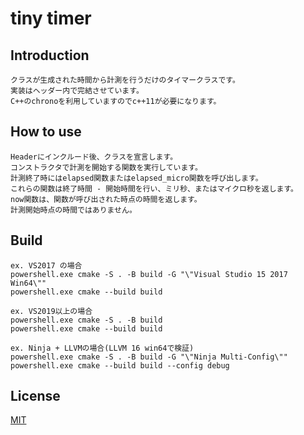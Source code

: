 
# tiny timer

## Introduction

    クラスが生成された時間から計測を行うだけのタイマークラスです。  
    実装はヘッダー内で完結させています。  
    C++のchronoを利用していますのでc++11が必要になります。  

## How to use

    Headerにインクルード後、クラスを宣言します。  
    コンストラクタで計測を開始する関数を実行しています。  
    計測終了時にはelapsed関数またはelapsed_micro関数を呼び出します。  
    これらの関数は終了時間 - 開始時間を行い、ミリ秒、またはマイクロ秒を返します。  
    now関数は、関数が呼び出された時点の時間を返します。  
    計測開始時点の時間ではありません。  

## Build

    ex. VS2017 の場合  
    powershell.exe cmake -S . -B build -G "\"Visual Studio 15 2017 Win64\""  
    powershell.exe cmake --build build  

    ex. VS2019以上の場合  
    powershell.exe cmake -S . -B build  
    powershell.exe cmake --build build  

    ex. Ninja + LLVMの場合(LLVM 16 win64で検証)  
    powershell.exe cmake -S . -B build -G "\"Ninja Multi-Config\""  
    powershell.exe cmake --build build --config debug

## License

[MIT](https://github.com/IwachanOrigin/tinyTimer/blob/master/LICENSE)
